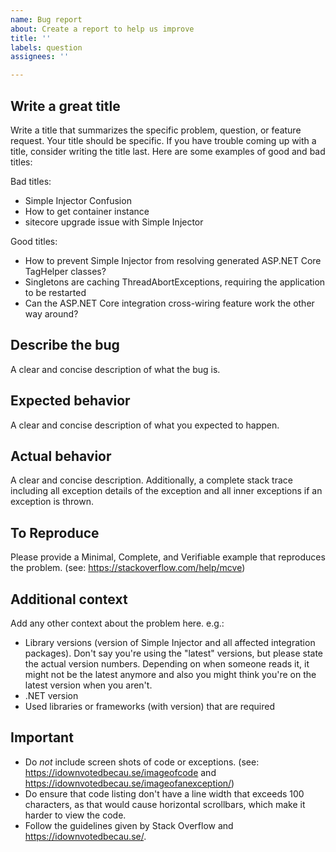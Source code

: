 ```yaml
---
name: Bug report
about: Create a report to help us improve
title: ''
labels: question
assignees: ''

---
```


## Write a great title
Write a title that summarizes the specific problem, question, or feature request. Your title should be specific. If you have trouble coming up with a title, consider writing the title last. Here are some examples of good and bad titles:

Bad titles:
* Simple Injector Confusion
* How to get container instance
* sitecore upgrade issue with Simple Injector

Good titles:
* How to prevent Simple Injector from resolving generated ASP.NET Core TagHelper classes?
* Singletons are caching ThreadAbortExceptions, requiring the application to be restarted
* Can the ASP.NET Core integration cross-wiring feature work the other way around?

## Describe the bug
A clear and concise description of what the bug is.

## Expected behavior
A clear and concise description of what you expected to happen.

## Actual behavior
A clear and concise description. Additionally, a complete stack trace including all exception details of the exception and all inner exceptions if an exception is thrown.

## To Reproduce
Please provide a Minimal, Complete, and Verifiable example that reproduces the problem. (see: https://stackoverflow.com/help/mcve) 

## Additional context
Add any other context about the problem here. e.g.:
* Library versions (version of Simple Injector and all affected integration packages). Don't say you're using the "latest" versions, but please state the actual version numbers. Depending on when someone reads it, it might not be the latest anymore and also you might think you're on the latest version when you aren't.
* .NET version
* Used libraries or frameworks (with version) that are required

## Important
* Do *not* include screen shots of code or exceptions. (see: https://idownvotedbecau.se/imageofcode and https://idownvotedbecau.se/imageofanexception/)
* Do ensure that code listing don't have a line width that exceeds 100 characters, as that would cause horizontal scrollbars, which make it harder to view the code.
* Follow the guidelines given by Stack Overflow and https://idownvotedbecau.se/.
